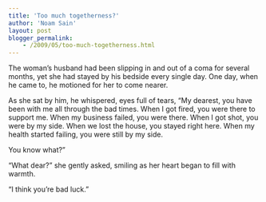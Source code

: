 ```yaml
---
title: 'Too much togetherness?'
author: 'Noam Sain'
layout: post
blogger_permalink:
    - /2009/05/too-much-togetherness.html
---
```


The woman’s husband had been slipping in and out of a coma for several months, yet she had stayed by his bedside every single day. One day, when he came to, he motioned for her to come nearer.

As she sat by him, he whispered, eyes full of tears, “My dearest, you have been with me all through the bad times. When I got fired, you were there to support me. When my business failed, you were there. When I got shot, you were by my side. When we lost the house, you stayed right here. When my health started failing, you were still by my side.

You know what?”

“What dear?” she gently asked, smiling as her heart began to fill with warmth.

“I think you’re bad luck.”